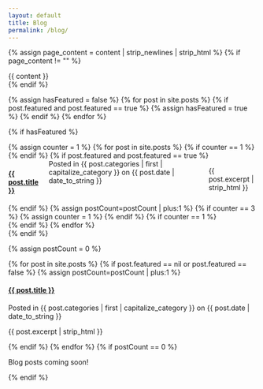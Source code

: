 ```yaml
---
layout: default
title: Blog
permalink: /blog/
---
```

{% assign page_content = content | strip_newlines | strip_html %}
{% if page_content != "" %}
<div class="categoryContent">
		{{ content }}
</div>
{% endif %}

{% assign hasFeatured = false %}
{% for post in site.posts %}
  {% if post.featured and post.featured == true %}
  	{% assign hasFeatured = true %}
  {% endif %}
{% endfor %}

{% if hasFeatured %}
<div class="featuredItems container">
	{% assign counter = 1 %}
	{% for post in site.posts %}
		{% if counter == 1 %}
		<div class="row">
		{% endif %}
	  {% if post.featured and post.featured == true %}
	  <div class="featuredItem four columns">
	    <h4 class="postTitle"><a href="{{ BASE_PATH }}{{ post.url }}">{{ post.title }}</a></h4>
	    <span class="postDetails">Posted in {{ post.categories | first | capitalize_category }} on {{ post.date | date_to_string }}</span>
	    <p class="postExcerpt">{{ post.excerpt | strip_html }}</p>
	  </div>
	  {% endif %}
	  {% assign postCount=postCount | plus:1 %} 
	  {% if counter == 3 %}
	  	{% assign counter = 1 %}
	  {% endif %}
	  {% if counter == 1 %}
		</div>
		{% endif %}
	{% endfor %}
</div>
{% endif %}

{% assign postCount = 0 %}
<div class="cetegoryItems">
{% for post in site.posts %}
  {% if post.featured == nil or post.featured == false %}
  {% assign postCount=postCount | plus:1 %} 
  <div class="categoryItem">
    <h4 class="postTitle"><a href="{{ BASE_PATH }}{{ post.url }}">{{ post.title }}</a></h4>
    <span class="postDetails">Posted in {{ post.categories | first | capitalize_category }} on {{ post.date | date_to_string }}</span>
    <p class="postExcerpt">{{ post.excerpt | strip_html }}</p>
  </div>
  {% endif %}
{% endfor %}
{% if postCount == 0 %}
<div class="noPosts">
	<p>Blog posts coming soon!</p>
</div>
{% endif %}
</div>
